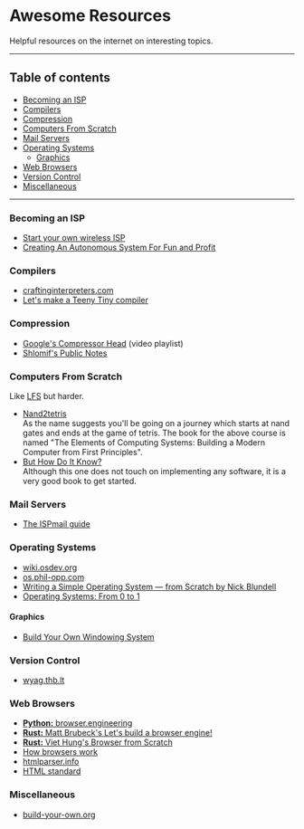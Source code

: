 # Awesome Resources

Helpful resources on the internet on interesting topics.

---

## Table of contents

- [Becoming an ISP](#becoming-an-isp)
- [Compilers](#compilers)
- [Compression](#compression)
- [Computers From Scratch](#computers-from-scratch)
- [Mail Servers](#mail-servers)
- [Operating Systems](#operating-systems)
  - [Graphics](#graphics)
- [Web Browsers](#web-browsers)
- [Version Control](#version-control)
- [Miscellaneous](#miscellaneous)

---

### Becoming an ISP

- [Start your own wireless ISP](https://startyourownisp.com)
- [Creating An Autonomous System For Fun and Profit](https://blog.thelifeofkenneth.com/2017/11/creating-autonomous-system-for-fun-and.html)

### Compilers

- [craftinginterpreters.com](https://craftinginterpreters.com/contents.html)
- [Let's make a Teeny Tiny compiler](https://austinhenley.com/blog/teenytinycompiler1.html)

### Compression

- [Google's Compressor Head](https://www.youtube.com/playlist?list=PLOU2XLYxmsIJGErt5rrCqaSGTMyyqNt2H) (video playlist)
- [Shlomif's Public Notes](https://github.com/shlomif/shlomif-public-notes/blob/master/notes/compression.md)

### Computers From Scratch

Like [LFS](https://www.linuxfromscratch.org/) but harder.

- [Nand2tetris](https://www.nand2tetris.org/) \
  As the name suggests you'll be going on a journey which starts at nand gates and ends at the game of tetris.
  The book for the above course is named "The Elements of Computing Systems: Building a Modern Computer from First
  Principles".
- [But How Do It Know?](http://www.buthowdoitknow.com/)\
  Although this one does not touch on implementing any software, it is a very good book to get started.

### Mail Servers

- [The ISPmail guide](https://workaround.org)

### Operating Systems

- [wiki.osdev.org](https://wiki.osdev.org)
- [os.phil-opp.com](https://os.phil-opp.com/)
- [Writing a Simple Operating System — from Scratch by Nick Blundell](https://www.cs.bham.ac.uk/~exr/lectures/opsys/10_11/lectures/os-dev.pdf)
- [Operating Systems: From 0 to 1](https://github.com/tuhdo/os01)

#### Graphics

- [Build Your Own Windowing System](https://jmarlin.github.io/wsbe/)

### Version Control

- [wyag.thb.lt](https://wyag.thb.lt/)

### Web Browsers

- [__Python:__ browser.engineering](https://browser.engineering/)
- [__Rust:__ Matt Brubeck's Let's build a browser engine!](https://limpet.net/mbrubeck/2014/08/08/toy-layout-engine-1.html)
- [__Rust:__ Viet Hung's Browser from Scratch](https://viethung.space/blog/2020/05/29/Browser-from-Scratch-Introduction/)
- [How browsers work](https://web.dev/howbrowserswork/)
- [htmlparser.info](https://htmlparser.info/)
- [HTML standard](https://html.spec.whatwg.org/multipage/)

### Miscellaneous

- [build-your-own.org](https://build-your-own.org/)

